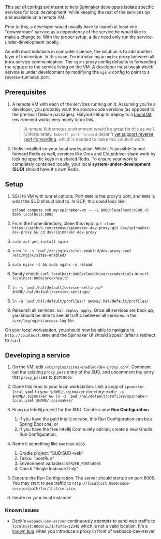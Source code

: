 This set of configs are meant to help [Spinnaker](http://spinnaker.io) developers isolate specific services for local development, while keeping the rest of the services up and available on a remote VM.

Prior to this, a developer would usually have to launch at least one "downstream" service as a dependency of the service he would like to make a change to. With the proper setup, a dev need only run the service-under-development locally.

As with most solutions in computer science, the solution is to add another layer of indirection. In this case, I'm introducing an `nginx` proxy between all intra-service communication. The `nginx` proxy config defaults to forwarding the request to the service living on the VM. A developer must tweak _which_ service is under development by modifying the `nginx` config to point to a reverse-tunneled port.

## Prerequisites

1. A remote VM with each of the services running on it. Assuming you're a developer, you probably want the source code versions (as opposed to the pre-built Debian packages). Halyard setup to deploy to a [Local Git](https://www.spinnaker.io/setup/install/environment/#local-git) environment works very nicely to do this.
    > A remote Kubernetes environment would be great for this as well. Unfortunately, `kubectl port-forward` doesn't [yet support reverse port-forwarding](https://github.com/kubernetes/kubernetes/pull/57320), which is needed to make this solution work.

1. Redis installed on your local workstation. While it's possible to port-forward Redis as well, services like Orca and Clouddriver share work by locking specific keys in a shared Redis. To ensure your work is completely contained locally, your local **system-under-development (SUD)** should have it's own Redis.

## Setup

1. SSH to VM with tunnel options. Port `8000` is the proxy's port, and `8005` is what the SUD should bind to. In GCP, this could look like:
	```
	gcloud compute ssh my-spinnaker-vm -- -L 8000:localhost:8000 -R 8005:localhost:8005
	```

1. From the home directory, clone this repo: `git clone https://github.com/ttomsu/spinnaker-dev-proxy.git dev/spinnaker-dev-proxy && cd dev/spinnaker-dev-proxy`

1. `sudo apt-get install nginx`

1. ``sudo ln -s `pwd`/etc/nginx/sites-enabled/dev-proxy.conf /etc/nginx/sites-enabled/``

1. ``sudo nginx -t && sudo nginx -s reload``

1. Sanity check: `curl localhost:8000/clouddriver/credentials` or `curl localhost:8000/orca/health`

1. ``ln -s `pwd`/hal/default/service-settings/* $HOME/.hal/default/service-settings/``

1. ``ln -s `pwd`/hal/default/profiles/* $HOME/.hal/default/profiles/``

1. Relaunch all services: `hal deploy apply`. Once all services are back up, you should be able to see all traffic between all services in the `/var/log/nginx/access.log` file.


On your local workstation, you should now be able to navigate to `http://localhost:8000` and the Spinnaker UI should appear (after a redirect to `/ui/`)


## Developing a service

1. On the VM, edit `/etc/nginx/sites-enabled/dev-proxy.conf`. Comment out the existing `proxy_pass` entry of the SUD, and uncomment the entry that `proxy_pass`es to port `8005`

1. Clone this repo to your local workstation. Link a copy of `spinnaker-local.yaml` to your `$HOME/.spinnaker` directory: ``mkdir -p $HOME/.spinnaker && ln -s `pwd`/hal/default/profiles/spinnaker-local.yaml $HOME/.spinnaker/``

1. Bring up Intellij project for the SUD. Create a new **Run Configuration**
	1. If you have the paid Intellij version, this Run Configuration can be a Spring Boot one, or
	1. If you have the free Intellij Community edition, create a new Gradle Run Configuration.

1. Name it something like `bootRun-8005`
	1. Gradle project: "SUD:SUD-web"
	1. Tasks: "bootRun"
	1. Environment variables: `SERVER_PORT=8005`
	1. Check "Single Instance Only"

1. Execute the Run Configuration. The server should startup on port 8005. You may start to see traffic to `http://localhost:8000/some-service/path/for/that/service`.

1. Iterate on your local instance!


### Known Issues

* Deck's `webpack-dev-server` continuously attempts to send web traffic to `localhost:8000/ui/info?ts=12345` which is not a valid location. It's a [known bug](https://github.com/webpack/webpack-dev-server/issues/1021) when you introduce a proxy in front of webpack-dev-server


